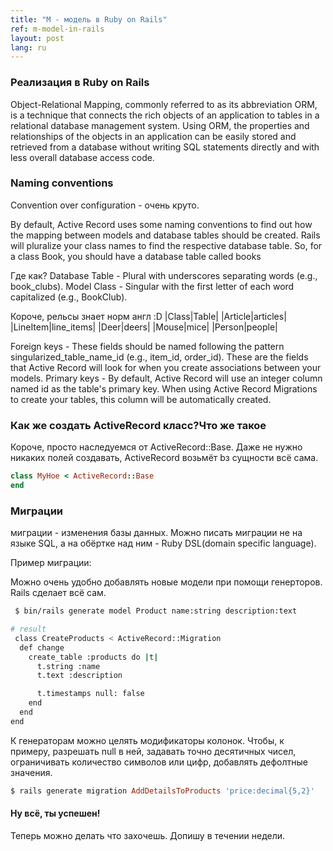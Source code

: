 ```yaml
---
title: "М - модель в Ruby on Rails"
ref: m-model-in-rails
layout: post
lang: ru
---
```

### Реализация в Ruby on Rails
Object-Relational Mapping, commonly referred to as its abbreviation ORM, is a technique that connects the rich objects of an application to tables in a relational database management system. Using ORM, the properties and relationships of the objects in an application can be easily stored and retrieved from a database without writing SQL statements directly and with less overall database access code.

### Naming conventions
Convention over configuration - очень круто.

By default, Active Record uses some naming conventions to find out how the mapping between models and database tables should be created. Rails will pluralize your class names to find the respective database table. So, for a class Book, you should have a database table called books

Где как?
Database Table - Plural with underscores separating words (e.g., book_clubs).
Model Class - Singular with the first letter of each word capitalized (e.g., BookClub).

Короче, рельсы знает норм англ :D
|Class|Table|
|Article|articles|
|LineItem|line_items|
|Deer|deers|
|Mouse|mice|
|Person|people|

Foreign keys - These fields should be named following the pattern singularized_table_name_id (e.g., item_id, order_id). These are the fields that Active Record will look for when you create associations between your models.
Primary keys - By default, Active Record will use an integer column named id as the table's primary key. When using Active Record Migrations to create your tables, this column will be automatically created.

### Как же создать ActiveRecord класс?Что же такое
Короче, просто наследуемся от ActiveRecord::Base.
Даже не нужно никаких полей создавать, ActiveRecord возьмёт bз сущности всё сама.

```ruby
class MyHoe < ActiveRecord::Base
end
```

### Миграции
миграции - изменения базы данных.
Можно писать миграции не на языке SQL, а на обёртке над ним - Ruby DSL(domain specific language).

Пример миграции:

Можно очень удобно добавлять новые модели при помощи генерторов. Rails сделает всё сам.

```bash
 $ bin/rails generate model Product name:string description:text

# result
 class CreateProducts < ActiveRecord::Migration
  def change
    create_table :products do |t|
      t.string :name
      t.text :description

      t.timestamps null: false
    end
  end
end
```

К генераторам можно целять модификаторы колонок. Чтобы, к примеру, разрешать null в ней, задавать
точно десятичных чисел, ограничивать количество символов или цифр, добавлять дефолтные значения.

```ruby
$ rails generate migration AddDetailsToProducts 'price:decimal{5,2}'
```

#### Ну всё, ты успешен!
Теперь можно делать что захочешь. Допишу в течении недели.
